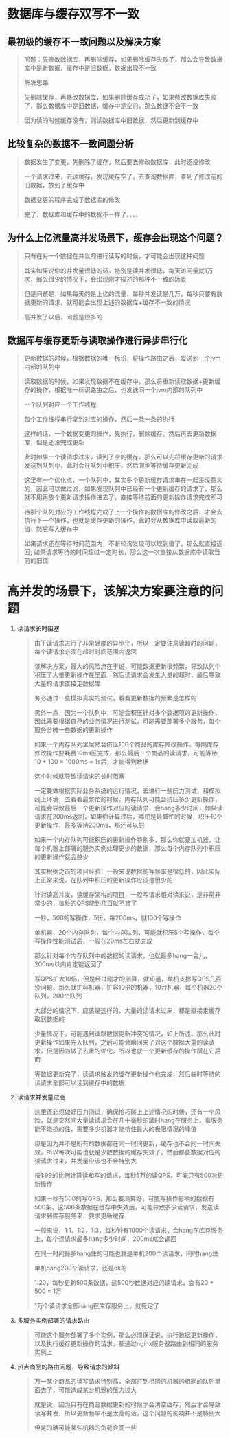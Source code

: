 # 数据库与缓存双写不一致

## 最初级的缓存不一致问题以及解决方案

> 问题：先修改数据库，再删除缓存，如果删除缓存失败了，那么会导致数据库中是新数据，缓存中是旧数据，数据出现不一致
>
> 解决思路
>
> 先删除缓存，再修改数据库，如果删除缓存成功了，如果修改数据库失败了，那么数据库中是旧数据，缓存中是空的，那么数据不会不一致
>
> 因为读的时候缓存没有，则读数据库中旧数据，然后更新到缓存中

## 比较复杂的数据不一致问题分析

> 数据发生了变更，先删除了缓存，然后要去修改数据库，此时还没修改
>
> 一个请求过来，去读缓存，发现缓存空了，去查询数据库，查到了修改前的旧数据，放到了缓存中
>
> 数据变更的程序完成了数据库的修改
>
> 完了，数据库和缓存中的数据不一样了。。。。

## 为什么上亿流量高并发场景下，缓存会出现这个问题？

> 只有在对一个数据在并发的进行读写的时候，才可能会出现这种问题
>
> 其实如果说你的并发量很低的话，特别是读并发很低，每天访问量就1万次，那么很少的情况下，会出现刚才描述的那种不一致的场景
>
> 但是问题是，如果每天的是上亿的流量，每秒并发读是几万，每秒只要有数据更新的请求，就可能会出现上述的数据库+缓存不一致的情况
>
> 高并发了以后，问题是很多的

## 数据库与缓存更新与读取操作进行异步串行化

> 更新数据的时候，根据数据的唯一标识，将操作路由之后，发送到一个jvm内部的队列中
>
> 读取数据的时候，如果发现数据不在缓存中，那么将重新读取数据+更新缓存的操作，根据唯一标识路由之后，也发送同一个jvm内部的队列中
>
> 一个队列对应一个工作线程
>
> 每个工作线程串行拿到对应的操作，然后一条一条的执行
>
> 这样的话，一个数据变更的操作，先执行，删除缓存，然后再去更新数据库，但是还没完成更新
>
> 此时如果一个读请求过来，读到了空的缓存，那么可以先将缓存更新的请求发送到队列中，此时会在队列中积压，然后同步等待缓存更新完成
>
> 这里有一个优化点，一个队列中，其实多个更新缓存请求串在一起是没意义的，因此可以做过滤，如果发现队列中已经有一个更新缓存的请求了，那么就不用再放个更新请求操作进去了，直接等待前面的更新操作请求完成即可
>
> 待那个队列对应的工作线程完成了上一个操作的数据库的修改之后，才会去执行下一个操作，也就是缓存更新的操作，此时会从数据库中读取最新的值，然后写入缓存中
>
> 如果请求还在等待时间范围内，不断轮询发现可以取到值了，那么就直接返回; 如果请求等待的时间超过一定时长，那么这一次直接从数据库中读取当前的旧值

# 高并发的场景下，该解决方案要注意的问题

1. 读请求长时阻塞

   > 由于读请求进行了非常轻度的异步化，所以一定要注意读超时的问题，每个读请求必须在超时时间范围内返回
   >
   > 该解决方案，最大的风险点在于说，可能数据更新很频繁，导致队列中积压了大量更新操作在里面，然后读请求会发生大量的超时，最后导致大量的请求直接走数据库
   >
   > 务必通过一些模拟真实的测试，看看更新数据的频繁是怎样的
   >
   > 另外一点，因为一个队列中，可能会积压针对多个数据项的更新操作，因此需要根据自己的业务情况进行测试，可能需要部署多个服务，每个服务分摊一些数据的更新操作
   >
   > 如果一个内存队列里居然会挤压100个商品的库存修改操作，每隔库存修改操作要耗费10ms区完成，那么最后一个商品的读请求，可能等待10 * 100 = 1000ms = 1s后，才能得到数据
   >
   > 这个时候就导致读请求的长时阻塞
   >
   > 一定要做根据实际业务系统的运行情况，去进行一些压力测试，和模拟线上环境，去看看最繁忙的时候，内存队列可能会挤压多少更新操作，可能会导致最后一个更新操作对应的读请求，会hang多少时间，如果读请求在200ms返回，如果你计算过后，哪怕是最繁忙的时候，积压10个更新操作，最多等待200ms，那还可以的
   >
   > 如果一个内存队列可能积压的更新操作特别多，那么你就要加机器，让每个机器上部署的服务实例处理更少的数据，那么每个内存队列中积压的更新操作就会越少
   >
   > 其实根据之前的项目经验，一般来说数据的写频率是很低的，因此实际上正常来说，在队列中积压的更新操作应该是很少的
   >
   > 针对读高并发，读缓存架构的项目，一般写请求相对读来说，是非常非常少的，每秒的QPS能到几百就不错了
   >
   > 一秒，500的写操作，5份，每200ms，就100个写操作
   >
   > 单机器，20个内存队列，每个内存队列，可能就积压5个写操作，每个写操作性能测试后，一般在20ms左右就完成
   >
   > 那么针对每个内存队列中的数据的读请求，也就最多hang一会儿，200ms以内肯定能返回了
   >
   > 写QPS扩大10倍，但是经过刚才的测算，就知道，单机支撑写QPS几百没问题，那么就扩容机器，扩容10倍的机器，10台机器，每个机器20个队列，200个队列
   >
   > 大部分的情况下，应该是这样的，大量的读请求过来，都是直接走缓存取到数据的
   >
   > 少量情况下，可能遇到读跟数据更新冲突的情况，如上所述，那么此时更新操作如果先入队列，之后可能会瞬间来了对这个数据大量的读请求，但是因为做了去重的优化，所以也就一个更新缓存的操作跟在它后面
   >
   > 等数据更新完了，读请求触发的缓存更新操作也完成，然后临时等待的读请求全部可以读到缓存中的数据

2. 读请求并发量过高

   > 这里还必须做好压力测试，确保恰巧碰上上述情况的时候，还有一个风险，就是突然间大量读请求会在几十毫秒的延时hang在服务上，看服务能不能抗的住，需要多少机器才能抗住最大的极限情况的峰值
   >
   > 但是因为并不是所有的数据都在同一时间更新，缓存也不会同一时间失效，所以每次可能也就是少数数据的缓存失效了，然后那些数据对应的读请求过来，并发量应该也不会特别大
   >
   > 按1:99的比例计算读和写的请求，每秒5万的读QPS，可能只有500次更新操作
   >
   > 如果一秒有500的写QPS，那么要测算好，可能写操作影响的数据有500条，这500条数据在缓存中失效后，可能导致多少读请求，发送读请求到库存服务来，要求更新缓存
   >
   > 一般来说，1:1，1:2，1:3，每秒钟有1000个读请求，会hang在库存服务上，每个读请求最多hang多少时间，200ms就会返回
   >
   > 在同一时间最多hang住的可能也就是单机200个读请求，同时hang住
   >
   > 单机hang200个读请求，还是ok的
   >
   > 1:20，每秒更新500条数据，这500秒数据对应的读请求，会有20 * 500 = 1万
   >
   > 1万个读请求全部hang在库存服务上，就死定了

3. 多服务实例部署的请求路由

   > 可能这个服务部署了多个实例，那么必须保证说，执行数据更新操作，以及执行缓存更新操作的请求，都通过nginx服务器路由到相同的服务实例上

4. 热点商品的路由问题，导致请求的倾斜

   > 万一某个商品的读写请求特别高，全部打到相同的机器的相同的队列里面去了，可能造成某台机器的压力过大
   >
   > 就是说，因为只有在商品数据更新的时候才会清空缓存，然后才会导致读写并发，所以更新频率不是太高的话，这个问题的影响并不是特别大
   >
   > 但是的确可能某些机器的负载会高一些